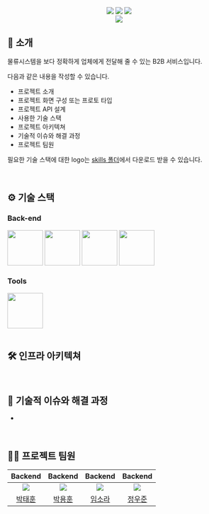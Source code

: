 <div align="center">

[<img src="https://img.shields.io/badge/-readme.md-important?style=flat&logo=google-chrome&logoColor=white" />]() [<img src="https://img.shields.io/badge/-tech blog-blue?style=flat&logo=google-chrome&logoColor=white" />]() [<img src="https://img.shields.io/badge/release-v1.0.0-yellow?style=flat&logo=google-chrome&logoColor=white" />]() 
<br/> [<img src="https://img.shields.io/badge/프로젝트 기간-2025.03.11~2025.03.25-green?style=flat&logo=&logoColor=white" />]()

</div> 

## 📝 소개
물류시스템을 보다 정확하게 업체에게 전달해 줄 수 있는 B2B 서비스입니다.

다음과 같은 내용을 작성할 수 있습니다.
- 프로젝트 소개
- 프로젝트 화면 구성 또는 프로토 타입
- 프로젝트 API 설계
- 사용한 기술 스택
- 프로젝트 아키텍쳐
- 기술적 이슈와 해결 과정
- 프로젝트 팀원

필요한 기술 스택에 대한 logo는 [skills 폴더](/skills/)에서 다운로드 받을 수 있습니다.

<br />


## ⚙ 기술 스택

### Back-end
<div>
<img src="https://github.com/yewon-Noh/readme-template/blob/main/skills/Java.png?raw=true" width="80">
<img src="https://github.com/yewon-Noh/readme-template/blob/main/skills/SpringBoot.png?raw=true" width="80">
<img src="https://github.com/yewon-Noh/readme-template/blob/main/skills/SpringSecurity.png?raw=true" width="80">
<img src="https://github.com/yewon-Noh/readme-template/blob/main/skills/SpringDataJPA.png?raw=true" width="80">
</div>



### Tools
<div>
<img src="https://github.com/yewon-Noh/readme-template/blob/main/skills/Github.png?raw=true" width="80">
</div>

<br />

## 🛠️ 인프라 아키텍쳐



<br />

## 🤔 기술적 이슈와 해결 과정
- 


<br />

## 💁‍♂️ 프로젝트 팀원
|Backend|Backend|Backend|Backend|
|:---:|:---:|:---:|:---:|
| ![](https://github.com/yewon-Noh.png?size=120) | ![](https://github.com/SeongHo-C.png?size=120) | ![](https://github.com/yewon-Noh.png?size=120) | ![](https://github.com/SeongHo-C.png?size=120) |
|[박태훈](https://github.com/yewon-Noh)|[박용훈](https://github.com/SeongHo-C)|[임소라](https://github.com/SeongHo-C)|[정우준](https://github.com/SeongHo-C)|
